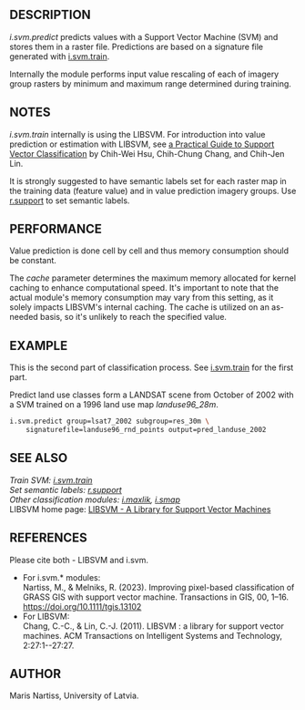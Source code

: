 ## DESCRIPTION

*i.svm.predict* predicts values with a Support Vector Machine (SVM) and
stores them in a raster file. Predictions are based on a signature file
generated with [i.svm.train](i.svm.train.md).

Internally the module performs input value rescaling of each of imagery
group rasters by minimum and maximum range determined during training.

## NOTES

*i.svm.train* internally is using the LIBSVM. For introduction into
value prediction or estimation with LIBSVM, see [a Practical Guide to
Support Vector
Classification](https://www.csie.ntu.edu.tw/~cjlin/papers/guide/guide.pdf)
by Chih-Wei Hsu, Chih-Chung Chang, and Chih-Jen Lin.

It is strongly suggested to have semantic labels set for each raster map
in the training data (feature value) and in value prediction imagery
groups. Use [r.support](r.support.md) to set semantic labels.

## PERFORMANCE

Value prediction is done cell by cell and thus memory consumption should
be constant.

The *cache* parameter determines the maximum memory allocated for kernel
caching to enhance computational speed. It's important to note that the
actual module's memory consumption may vary from this setting, as it
solely impacts LIBSVM's internal caching. The cache is utilized on an
as-needed basis, so it's unlikely to reach the specified value.

## EXAMPLE

This is the second part of classification process. See
[i.svm.train](i.svm.train.md) for the first part.

Predict land use classes form a LANDSAT scene from October of 2002 with
a SVM trained on a 1996 land use map *landuse96_28m*.

```sh
i.svm.predict group=lsat7_2002 subgroup=res_30m \
    signaturefile=landuse96_rnd_points output=pred_landuse_2002
```

## SEE ALSO

*Train SVM: [i.svm.train](i.svm.train.md)  
Set semantic labels: [r.support](r.support.md)  
Other classification modules: [i.maxlik](i.maxlik.md),
[i.smap](i.smap.md)*  
LIBSVM home page: [LIBSVM - A Library for Support Vector
Machines](https://www.csie.ntu.edu.tw/~cjlin/libsvm/)

## REFERENCES

Please cite both - LIBSVM and i.svm.

- For i.svm.\* modules:  
  Nartiss, M., & Melniks, R. (2023). Improving pixel-­based
  classification of GRASS GIS with support vector machine. Transactions
  in GIS, 00, 1–16. https://doi.org/10.1111/tgis.13102
- For LIBSVM:  
  Chang, C.-C., & Lin, C.-J. (2011). LIBSVM : a library for support
  vector machines. ACM Transactions on Intelligent Systems and
  Technology, 2:27:1--27:27.

## AUTHOR

Maris Nartiss, University of Latvia.
